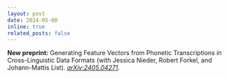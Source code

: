 ```yaml
---
layout: post
date: 2024-05-08
inline: true
related_posts: false
---
```


**New preprint:** Generating Feature Vectors from Phonetic Transcriptions in Cross-Linguistic Data Formats (with Jessica Nieder, Robert Forkel, and Johann-Mattis List). *[arXiv:2405.04271](https://doi.org/10.48550/arXiv.2405.04271)*.